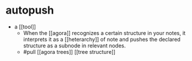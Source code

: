 # autopush

- a [[tool]]
  - When the [[agora]] recognizes a certain structure in your notes, it interprets it as a [[heterarchy]] of note and pushes the declared structure as a subnode in relevant nodes.
  - #pull [[agora trees]] [[tree structure]]
